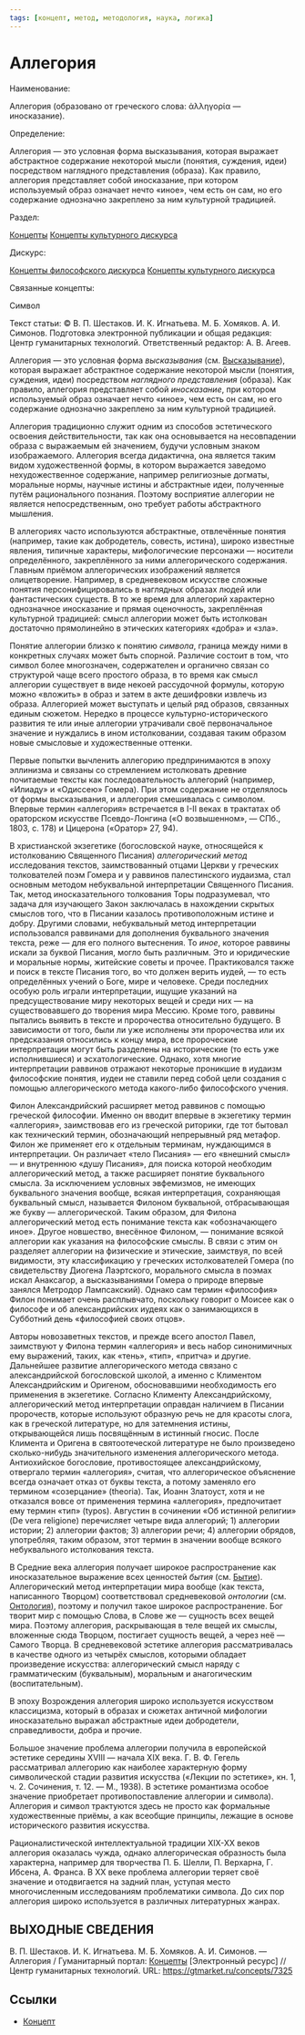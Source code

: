 ```yaml
---
tags: [концепт, метод, методология, наука, логика]
---
```

# Аллегория

Наименование:

Аллегория (образовано от греческого слова: ἀλληγορία — иносказание).

Определение:

Аллегория — это условная форма высказывания, которая выражает абстрактное содержание некоторой мысли (понятия, суждения, идеи) посредством наглядного представления (образа). Как правило, аллегория представляет собой иносказание, при котором используемый образ означает нечто «иное», чем есть он сам, но его содержание однозначно закреплено за ним культурной традицией.

Раздел:

[Концепты](https://gtmarket.ru/concepts/)  [Концепты культурного дискурса](https://gtmarket.ru/concepts/cultural-concepts)

Дискурс:

[Концепты философского дискурса](https://gtmarket.ru/concepts/philosophical-concepts) [Концепты культурного дискурса](https://gtmarket.ru/concepts/cultural-concepts)

Связанные концепты:

Символ

Текст статьи: © В. П. Шестаков. И. К. Игнатьева. М. Б. Хомяков. А. И. Симонов. Подготовка электронной публикации и общая редакция: Центр гуманитарных технологий. Ответственный редактор: А. В. Агеев.

Аллегория — это условная форма _высказывания_ (см. [Высказывание](https://gtmarket.ru/concepts/7001)), которая выражает абстрактное содержание некоторой мысли (понятия, суждения, идеи) посредством _наглядного представления_ (образа). Как правило, аллегория представляет собой _иносказание_, при котором используемый образ означает нечто «иное», чем есть он сам, но его содержание однозначно закреплено за ним культурной традицией.

Аллегория традиционно служит одним из способов эстетического освоения действительности, так как она основывается на несовпадении образа с выражаемым ей значением, будучи условным знаком изображаемого. Аллегория всегда дидактична, она является таким видом художественной формы, в котором выражается заведомо нехудожественное содержание, например религиозные догматы, моральные нормы, научные истины и абстрактные идеи, полученные путём рационального познания. Поэтому восприятие аллегории не является непосредственным, оно требует работы абстрактного мышления.

В аллегориях часто используются абстрактные, отвлечённые понятия (например, такие как добродетель, совесть, истина), широко известные явления, типичные характеры, мифологические персонажи — носители определённого, закреплённого за ними аллегорического содержания. Главным приёмом аллегорических изображений является олицетворение. Например, в средневековом искусстве сложные понятия персонифицировались в наглядных образах людей или фантастических существ. В то же время для аллегорий характерно однозначное иносказание и прямая оценочность, закреплённая культурной традицией: смысл аллегории может быть истолкован достаточно прямолинейно в этических категориях «добра» и «зла».

Понятие аллегории близко к понятию _символа_, граница между ними в конкретных случаях может быть спорной. Различие состоит в том, что символ более многозначен, содержателен и органично связан со структурой чаще всего простого образа, в то время как смысл аллегории существует в виде некоей рассудочной формулы, которую можно «вложить» в образ и затем в акте дешифровки извлечь из образа. Аллегорией может выступать и целый ряд образов, связанных единым сюжетом. Нередко в процессе культурно-исторического развития те или иные аллегории утрачивали своё первоначальное значение и нуждались в ином истолковании, создавая таким образом новые смысловые и художественные оттенки.

Первые попытки вычленить аллегорию предпринимаются в эпоху эллинизма и связаны со стремлением истолковать древние почитаемые тексты как последовательность аллегорий (например, «Илиаду» и «Одиссею» Гомера). При этом содержание не отделялось от формы высказывания, и аллегория смешивалась с символом. Впервые термин «аллегория» встречается в I-II веках в трактатах об ораторском искусстве Псевдо-Лонгина («О возвышенном», — СПб., 1803, с. 178) и Цицерона («Оратор» 27, 94).

В христианской экзегетике (богословской науке, относящейся к истолкованию Священного Писания) _аллегорический метод_ исследования текстов, заимствованный отцами Церкви у греческих толкователей поэм Гомера и у раввинов палестинского иудаизма, стал основным методом небуквальной интерпретации Священного Писания. Так, метод иносказательного толкования Торы подразумевал, что задача для изучающего Закон заключалась в нахождении скрытых смыслов того, что в Писании казалось противоположным истине и добру. Другими словами, небуквальный метод интерпретации использовался раввинами для дополнения буквального значения текста, реже — для его полного вытеснения. То _иное_, которое раввины искали за буквой Писания, могло быть различным. Это и юридические и моральные нормы, житейские советы и прочее. Практиковался также и поиск в тексте Писания того, во что должен верить иудей, — то есть определённых учений о Боге, мире и человеке. Среди последних особую роль играли интерпретации, ищущие указаний на предсуществование миру некоторых вещей и среди них — на существовавшего до творения мира Мессию. Кроме того, раввины пытались выявить в тексте и пророчества относительно будущего. В зависимости от того, были ли уже исполнены эти пророчества или их предсказания относились к концу мира, все пророческие интерпретации могут быть разделены на исторические (то есть уже исполнившиеся) и эсхатологические. Однако, хотя многие интерпретации раввинов отражают некоторые проникшие в иудаизм философские понятия, иудеи не ставили перед собой цели создания с помощью аллегорического метода какого-либо философского учения.

Филон Александрийский расширяет метод раввинов с помощью греческой философии. Именно он вводит впервые в экзегетику термин «аллегория», заимствовав его из греческой риторики, где тот бытовал как технический термин, обозначающий непрерывный ряд метафор. Филон же применяет его к отдельным терминам, нуждающимся в интерпретации. Он различает «тело Писания» — его «внешний смысл» — и внутреннюю «душу Писания», для поиска которой необходим аллегорический метод, а также расширяет понятие буквального смысла. За исключением условных эвфемизмов, не имеющих буквального значения вообще, всякая интерпретация, сохраняющая буквальный смысл, называется Филоном буквальной, отбрасывающая же букву — аллегорической. Таким образом, для Филона аллегорический метод есть понимание текста как «обозначающего иное». Другое новшество, внесённое Филоном, — понимание всякой аллегории как указания на философские смыслы. В связи с этим он разделяет аллегории на физические и этические, заимствуя, по всей видимости, эту классификацию у греческих истолкователей Гомера (по свидетельству Диогена Лаэртского, морального смысла в поэмах искал Анаксагор, а высказываниями Гомера о природе впервые занялся Метродор Лампсакский). Однако сам термин «философия» Филон понимает очень расплывчато, поскольку говорит о Моисее как о философе и об александрийских иудеях как о занимающихся в Субботний день «философией своих отцов».

Авторы новозаветных текстов, и прежде всего апостол Павел, заимствуют у Филона термин «аллегория» и весь набор синонимичных ему выражений, таких, как «тень», «тип», «притча» и другие. Дальнейшее развитие аллегорического метода связано с александрийской богословской школой, а именно с Климентом Александрийским и Оригеном, обосновавшими необходимость его применения в экзегетике. Согласно Клименту Александрийскому, аллегорический метод интерпретации оправдан наличием в Писании пророчеств, которые используют образную речь не для красоты слога, как в греческой литературе, но для затемнения истины, открывающейся лишь посвящённым в истинный гносис. После Климента и Оригена в святоотеческой литературе не было произведено сколько-нибудь значительного изменения аллегорического метода. Антиохийское богословие, противостоящее александрийскому, отвергало термин «аллегория», считая, что аллегорическое объяснение всегда означает отказ от буквы текста, а потому заменяло его термином «созерцание» (theoria). Так, Иоанн Златоуст, хотя и не отказался вовсе от применения термина «аллегория», предпочитает ему термин «тип» (typos). Августин в сочинении «Об истинной религии» (De vera religione) перечисляет четыре вида аллегорий; 1) аллегории истории; 2) аллегории фактов; 3) аллегории речи; 4) аллегории обрядов, употребляя, таким образом, этот термин в значении вообще всякого небуквального истолкования текста.

В Средние века аллегория получает широкое распространение как иносказательное выражение всех ценностей _бытия_ (см. [Бытие](https://gtmarket.ru/concepts/6912)). Аллегорический метод интерпретации мира вообще (как текста, написанного Творцом) соответствовал средневековой _онтологии_ (см. [Онтология](https://gtmarket.ru/concepts/6847)), поэтому и получил такое широкое распространение. Бог творит мир с помощью Слова, в Слове же — сущность всех вещей мира. Поэтому аллегория, раскрывающая в теле вещей их смыслы, вложенные сюда Творцом, постигает сущность вещей, а через неё — Самого Творца. В средневековой эстетике аллегория рассматривалась в качестве одного из четырёх смыслов, которыми обладает произведение искусства: аллегорический смысл наряду с грамматическим (буквальным), моральным и анагогическим (воспитательным).

В эпоху Возрождения аллегория широко используется искусством классицизма, который в образах и сюжетах античной мифологии иносказательно выражал абстрактные идеи добродетели, справедливости, добра и прочие.

Большое значение проблема аллегории получила в европейской эстетике середины XVIII — начала XIX века. Г. В. Ф. Гегель рассматривал аллегорию как наиболее характерную форму символической стадии развития искусства («Лекции по эстетике», кн. 1, ч. 2. Сочинения, т. 12. — М., 1938). В эстетике романтизма особое значение приобретает противопоставление аллегории и символа). Аллегория и символ трактуются здесь не просто как формальные художественные приёмы, а как всеобщие принципы, лежащие в основе исторического развития искусства.

Рационалистической интеллектуальной традиции XIX-XX веков аллегория оказалась чужда, однако аллегорическая образность была характерна, например для творчества П. Б. Шелли, П. Верхарна, Г. Ибсена, А. Франса. В XX веке проблема аллегории теряет своё значение и отодвигается на задний план, уступая место многочисленным исследованиям проблематики символа. До сих пор аллегория широко используется в различных литературных жанрах.

## ВЫХОДНЫЕ СВЕДЕНИЯ

В. П. Шестаков. И. К. Игнатьева. М. Б. Хомяков. А. И. Симонов. — Аллегория / Гуманитарный портал: [Концепты](https://gtmarket.ru/concepts/) [Электронный ресурс] // Центр гуманитарных технологий. URL: <https://gtmarket.ru/concepts/7325>

## Ссылки

* [Концепт](Концепт.md)
